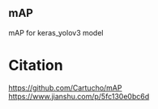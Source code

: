 ## mAP
mAP for keras_yolov3 model
# Citation
https://github.com/Cartucho/mAP
https://www.jianshu.com/p/5fc130e0bc6d
